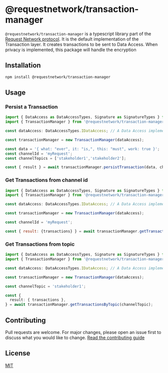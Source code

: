 # @requestnetwork/transaction-manager

`@requestnetwork/transaction-manager` is a typescript library part of the [Request Network protocol](https://github.com/RequestNetwork/requestNetwork).
It is the default implementation of the Transaction layer. It creates transactions to be sent to Data Access.
When privacy is implemented, this package will handle the encryption

## Installation

```bash
npm install @requestnetwork/transaction-manager
```

## Usage

### Persist a Transaction

```javascript
import { DataAccess as DataAccessTypes, Signature as SignatureTypes } from '@requestnetwork/types';
import { TransactionManager } from '@requestnetwork/transaction-manager';

const dataAccess: DataAccessTypes.IDataAccess; // A Data Access implementation, for example @requestnetwork/data-access

const transactionManager = new TransactionManager(dataAccess);

const data = '{ what: "ever", it: "is,", this: "must", work: true }';
const channelId = 'myRequest';
const channelTopics = ['stakeholder1','stakeholder2'];

const { result } = await transactionManager.persistTransaction(data, channelId, channelTopics);
```

### Get Transactions from channel id

```javascript
import { DataAccess as DataAccessTypes, Signature as SignatureTypes } from '@requestnetwork/types';
import { TransactionManager } from '@requestnetwork/transaction-manager';

const dataAccess: DataAccessTypes.IDataAccess; // A Data Access implementation, for example @requestnetwork/data-access

const transactionManager = new TransactionManager(dataAccess);

const channelId = 'myRequest';

const { result: {transactions} } = await transactionManager.getTransactionsByChannelId(channelId);
```

### Get Transactions from topic

```typescript
import { DataAccess as DataAccessTypes, Signature as SignatureTypes } from '@requestnetwork/types';
import { TransactionManager } from '@requestnetwork/transaction-manager';

const dataAccess: DataAccessTypes.IDataAccess; // A Data Access implementation, for example @requestnetwork/data-access

const transactionManager = new TransactionManager(dataAccess);

const channelTopic = 'stakeholder1';

const {
  result: { transactions },
} = await transactionManager.getTransactionsByTopic(channelTopic);
```

## Contributing

Pull requests are welcome. For major changes, please open an issue first to discuss what you would like to change.
[Read the contributing guide](/CONTRIBUTING.md)

## License

[MIT](/LICENSE)
